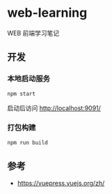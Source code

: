 # web-learning

WEB 前端学习笔记

## 开发

### 本地启动服务

```bash
npm start
```

启动后访问 <http://localhost:9091/>

### 打包构建

```bash
npm run build
```

## 参考

* <https://vuepress.vuejs.org/zh/>
